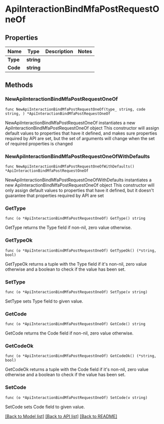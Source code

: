 # ApiInteractionBindMfaPostRequestOneOf

## Properties

Name | Type | Description | Notes
------------ | ------------- | ------------- | -------------
**Type** | **string** |  | 
**Code** | **string** |  | 

## Methods

### NewApiInteractionBindMfaPostRequestOneOf

`func NewApiInteractionBindMfaPostRequestOneOf(type_ string, code string, ) *ApiInteractionBindMfaPostRequestOneOf`

NewApiInteractionBindMfaPostRequestOneOf instantiates a new ApiInteractionBindMfaPostRequestOneOf object
This constructor will assign default values to properties that have it defined,
and makes sure properties required by API are set, but the set of arguments
will change when the set of required properties is changed

### NewApiInteractionBindMfaPostRequestOneOfWithDefaults

`func NewApiInteractionBindMfaPostRequestOneOfWithDefaults() *ApiInteractionBindMfaPostRequestOneOf`

NewApiInteractionBindMfaPostRequestOneOfWithDefaults instantiates a new ApiInteractionBindMfaPostRequestOneOf object
This constructor will only assign default values to properties that have it defined,
but it doesn't guarantee that properties required by API are set

### GetType

`func (o *ApiInteractionBindMfaPostRequestOneOf) GetType() string`

GetType returns the Type field if non-nil, zero value otherwise.

### GetTypeOk

`func (o *ApiInteractionBindMfaPostRequestOneOf) GetTypeOk() (*string, bool)`

GetTypeOk returns a tuple with the Type field if it's non-nil, zero value otherwise
and a boolean to check if the value has been set.

### SetType

`func (o *ApiInteractionBindMfaPostRequestOneOf) SetType(v string)`

SetType sets Type field to given value.


### GetCode

`func (o *ApiInteractionBindMfaPostRequestOneOf) GetCode() string`

GetCode returns the Code field if non-nil, zero value otherwise.

### GetCodeOk

`func (o *ApiInteractionBindMfaPostRequestOneOf) GetCodeOk() (*string, bool)`

GetCodeOk returns a tuple with the Code field if it's non-nil, zero value otherwise
and a boolean to check if the value has been set.

### SetCode

`func (o *ApiInteractionBindMfaPostRequestOneOf) SetCode(v string)`

SetCode sets Code field to given value.



[[Back to Model list]](../README.md#documentation-for-models) [[Back to API list]](../README.md#documentation-for-api-endpoints) [[Back to README]](../README.md)



